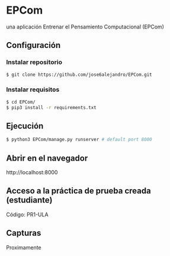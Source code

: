 # EPCom
una aplicación Entrenar el Pensamiento Computacional (EPCom)

## Configuración
### Instalar repositorio
```bash
$ git clone https://github.com/jose6alejandro/EPCom.git
```
### Instalar requisitos
```bash
$ cd EPCom/
$ pip3 install -r requirements.txt
```
## Ejecución
```bash
$ python3 EPCom/manage.py runserver # default port 8000
```
## Abrir en el navegador 
http://localhost:8000

## Acceso a la práctica de prueba creada (estudiante)
Código: PR1-ULA

## Capturas
Proximamente

